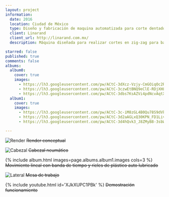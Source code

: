 ```yaml
---
layout: project
information:
  date: 2016
  location: Ciudad de México
  type: Diseño y fabricación de maquina automatizada para corte dentado de bandas plásticas
  client: Linarand
  client_url: http://linarand.com.mx/
  description: Máquina diseñada para realizar cortes en zig-zag para bandas transportadoras industriales de manera automatizada por medio de un sistema de cuchillas accionadas por un piston neumático y movimiento lineales por medio de banda dentada y motor a pasos. 

starred: false
published: true
comments: false
albums:
  album0:
    cover: true
    images:
      - https://lh3.googleusercontent.com/pw/ACtC-3dXcz-Vzjy-CmGOiqOc2RN--0Itpsf1hwxuIqGkDt4q-yXjYBKYxb8XxjLkjwAd7deIOPu-AiKeV2KjzFP4zT-rJp7uCcZAkwyzkCaYRI8fS8ItDhpqsr7JLuLfVsV-PowC9rWYmOST11pdehjwIoZj7g=w2000-h817-no?authuser=1
      - https://lh3.googleusercontent.com/pw/ACtC-3czwEtBNQ9eClE-RDjXHLy84Feck4sY1zikWTj_kbyEl3DyFttH19Qndbt-6zVvUwLd-_PMtE1XFjQUVtqAvkjZSRUZxfxcbQfqIvP50dber1d1_k-7_Mpn01NAAEAIZlcHkmJfcnWojGQG05jMNsSgEA=w2410-h1240-no?authuser=1
      - https://lh3.googleusercontent.com/pw/ACtC-3dbs7KsAZVi4pdNcvAqtXlUUAb5YBYPxmvbwf0C7SBwp-s_OjXkdY33TXbRPdfdYMjIs37rlZ_TBg7Bgp89BvsMIK-4Z9d6ZzDQzntz1AfCO5YkwhiJUvfH5QnJ5oUQFQK8QYe4e4lLJIoU9ZShjzLjPA=w1836-h1224-no?authuser=1
  album1:
    cover: true
    images:
      - https://lh3.googleusercontent.com/pw/ACtC-3c-iM8zGL4B0Qu78S9dVkueLQzo19b0gdPWcIcyfWaq8g0syFhSaWK3QBiW-xx6dZv4tclu64rRgoutu4eoed7zblIbrVj9mCfvDirCdpT0rkyoyCPpCFmya6QvQZtTyKciQoKCKoBr3eMewWgFDHcEkA=w1860-h1240-no?authuser=1
      - https://lh3.googleusercontent.com/pw/ACtC-3d2aAGLxQ30KPN_FD1Livyi9J1UScwPPYKEKjsrQ1CzipGG4JoJinvM6BO_hxNFcRBPST7GZRRREaFB1cs1PR3rZVOA5XW9gbu1B6d-G00DlgW1EEd-JTosRrY1SuKm9U34JeJHbDFqrpmoiye_bd8tDw=w1860-h1240-no?authuser=1
      - https://lh3.googleusercontent.com/pw/ACtC-3d4hQvk3_J8ZMyB8-3sbWcRfONTEpdzUbXtldp23LbrlNkJ6yrONV0pnshED5cmT5fh5US-TwxidDH3UEhzJ9-knexs8fTjIBxyNr1GLwxEVwHtZUrgy3oOnGmvgM6JPg7lFFN9LujyeMaqK8UJYK4HYg=w1860-h1240-no?authuser=1

---
```


![Render]({{page.albums.album0.images[0]}})
~~Render conceptual~~

![Cabezal]({{page.albums.album0.images[1]}})
~~Cabezal neumático~~

{% include album.html images=page.albums.album1.images cols=3 %}
~~Movimiento lineal con banda de tiempo y rieles de plástico auto lubricado~~

![Lateral]({{page.albums.album0.images[2]}})
~~Mesa de trabajo~~

{% include youtube.html id='XJkXUPC1PBk' %}
~~Demostración funcionamiento~~
